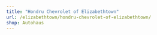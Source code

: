 ```yaml
---
title: "Hondru Chevrolet of Elizabethtown"
url: /elizabethtown/hondru-chevrolet-of-elizabethtown/
shop: Autohaus
---
```

